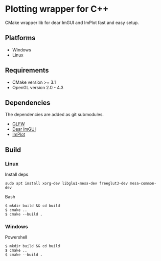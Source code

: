 # Plotting wrapper for C++
CMake wrapper lib for dear ImGUI and ImPlot fast and easy setup.

## Platforms
* Windows
* Linux


## Requirements
* CMake version >= 3.1 
* OpenGL version 2.0 - 4.3

## Dependencies
The dependencies are added as git submodules.
* [GLFW](https://github.com/glfw/glfw)
* [Dear ImGUI](https://github.com/ocornut/imgui)
* [ImPlot](https://github.com/epezent/implot)




## Build
### Linux
Install deps
``` 
sudo apt install xorg-dev libglu1-mesa-dev freeglut3-dev mesa-common-dev
``` 

Bash
``` 
$ mkdir build && cd build
$ cmake ..
$ cmake --build .
```

### Windows
Powershell
``` 
$ mkdir build && cd build
$ cmake ..
$ cmake --build .
```

